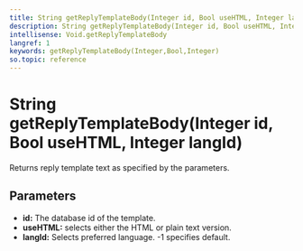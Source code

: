 ```yaml
---
title: String getReplyTemplateBody(Integer id, Bool useHTML, Integer langId)
description: String getReplyTemplateBody(Integer id, Bool useHTML, Integer langId)
intellisense: Void.getReplyTemplateBody
langref: 1
keywords: getReplyTemplateBody(Integer,Bool,Integer)
so.topic: reference
---
```


# String getReplyTemplateBody(Integer id, Bool useHTML, Integer langId)

Returns reply template text as specified by the parameters.

## Parameters

* **id:** The database id of the template.
* **useHTML:** selects either the HTML or plain text version.
* **langId:** Selects preferred language. -1 specifies default.
